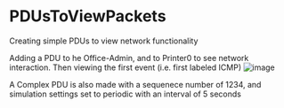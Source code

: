 # PDUsToViewPackets
Creating simple PDUs to view network functionality

Adding a PDU to he Office-Admin, and to Printer0 to see network interaction. Then viewing the first event (i.e. first labeled ICMP)
![image](https://github.com/user-attachments/assets/79591967-9b38-41c4-b05c-b414d48c4bdf)

A Complex PDU is also made with a sequenece number of 1234, and simulation settings set to periodic with an interval of 5 seconds
